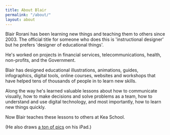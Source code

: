 ```yaml
---
title: About Blair
permalink: "/about/"
layout: about
---
```


Blair Rorani has been learning new things and teaching them to others since 2003. The official title for someone who does this is 'instructional designer' but he prefers 'designer of educational things'.

He's worked on projects in financial services, telecommunications, health, non-profits, and the Government.

Blair has designed educational illustrations, animations, guides, infographics, digital tools, online courses, websites and workshops that have helped tens of thousands of people in to learn new skills.

Along the way he's learned valuable lessons about how to communicate visually, how to make decisions and solve problems as a team, how to understand and use digital technology, and most importantly, how to learn new things quickly.

Now Blair teaches these lessons to others at Kea School.

(He also draws [a ton of pics](https://www.pinterest.com/blairrorani) on his iPad.)
